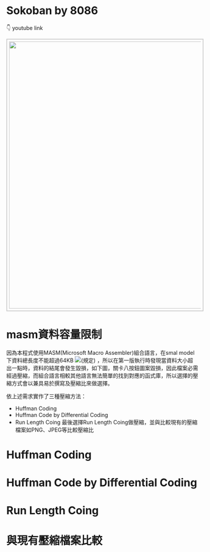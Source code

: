 # Sokoban by 8086

 👇 youtube link<br>

<kbd><a href="https://www.youtube.com/watch?v=6fKehSFpv5g"><img src="http://img.youtube.com/vi/6fKdhSFpv5g/maxresdefault.jpg" width="700" style="border:2px #ccc solid;padding:5px;"></a></kbd><br> 


# masm資料容量限制

因為本程式使用MASM(Microsoft Macro Assembler)組合語言，在smal model下資料總長度不能超過64KB
![(規定)](https://books.google.com.tw/books?id=PhJRrlxoczMC&pg=PA129&lpg=PA129&dq=%E5%9F%B7%E8%A1%8C%E6%AA%94%E6%9C%80%E5%A4%A764KB%E7%84%A1%E6%B3%95%E5%9F%B7%E8%A1%8C&source=bl&ots=5pgt6LUs1M&sig=ACfU3U3F-JvcqfdIanJ6L1_FFPi4kOnCbg&hl=zh-TW&sa=X&ved=2ahUKEwiWydDL4fv1AhUGVpQKHbALDGQQ6AF6BAgTEAI#v=onepage&q=%E5%9F%B7%E8%A1%8C%E6%AA%94%E6%9C%80%E5%A4%A764KB%E7%84%A1%E6%B3%95%E5%9F%B7%E8%A1%8C&f=false)
，所以在第一版執行時發現當資料大小超出一點時，資料的結尾會發生毀損，如下圖，關卡八按鈕圖案毀損，因此檔案必需經過壓縮，而組合語言相較其他語言無法簡單的找到對應的函式庫，所以選擇的壓縮方式會以兼具易於撰寫及壓縮比來做選擇。

依上述需求實作了三種壓縮方法：
- Huffman Coding
- Huffman Code by Differential Coding
- Run Length Coing
最後選擇Run Length Coing做壓縮，並與比較現有的壓縮檔案如PNG、JPEG等比較壓縮比

# Huffman Coding

# Huffman Code by Differential Coding

# Run Length Coing



# 與現有壓縮檔案比較